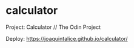 # calculator
Project: Calculator  // The Odin Project

Deploy: https://joaquintalice.github.io/calculator/